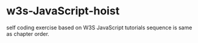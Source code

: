 # w3s-JavaScript-hoist
self coding exercise based on W3S JavaScript tutorials 
sequence is same as chapter order.
